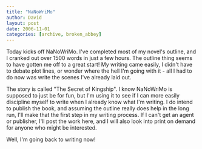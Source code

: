 ```yaml
---
title: "NaNoWriMo"
author: David
layout: post
date: 2006-11-01
categories: [archive, broken_abbey]
---
```


Today kicks off NaNoWriMo. I've completed most of my novel's outline, and I
cranked out over 1500 words in just a few hours. The outline thing seems to have
gotten me off to a great start! My writing came easily, I didn't have to debate
plot lines, or wonder where the hell I'm going with it - all I had to do now was
write the scenes I've already laid out.

The story is called "The Secret of Kingship". I know NaNoWriMo is supposed to
just be for fun, but I'm using it to see if I can more easily discipline myself
to write when I already know what I'm writing. I do intend to publish the book,
and assuming the outline really does help in the long run, I'll make that the
first step in my writing process. If I can't get an agent or publisher, I'll
post the work here, and I will also look into print on demand for anyone who
might be interested.

Well, I'm going back to writing now!
